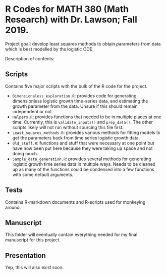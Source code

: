 # R Codes for MATH 380 (Math Research) with Dr. Lawson; Fall 2019.

Project goal: develop least squares methods to obtain parameters from data which is best modelled by the logistic ODE.

Description of contents:

## Scripts
Contains five major scripts with the bulk of the R code for the project.
* `Dimensionaless_exploration.R`: provides code for generating dimensionless logistic growth time-series data, and estimating the growth parameter from the data. Unsure if this should remain independent or not.
* `Helpers.R`: provides functions that needed to be in multiple places at one time. Currently, this is `validate_inputs()` and `prep_data()`. The other scripts likely will not run without sourcing this file first.
* `Least_squares_methods.R`: provides various methods for fitting models to get the parameters back from time series logistic growth data.
* `Old_stuff.R`: functions and stuff that were necessary at one point but have now been put here because they were taking up space and not doing much.
* `Sample_data_generation.R`: provides several methods for generating logistic growth time series data in multiple ways. Needs to be cleaned up as many of the functions could be condensed into a few functions with some default arguments.

## Tests
Contains R-markdown documents and R-scripts used for monkeying around.

## Manuscript
This folder will eventually contain everything needed for my final manuscript for this project.

## Presentation
Yep, this will also exist soon.

